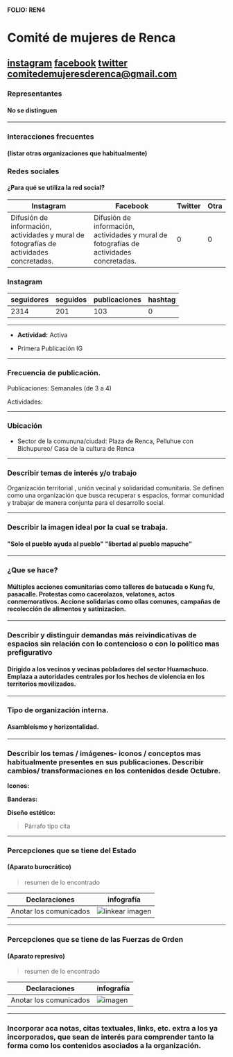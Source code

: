 #### FOLIO: REN4
# Comité de mujeres de Renca

[instagram]()
[facebook]()
[twitter]()
<comitedemujeresderenca@gmail.com>
---

### Representantes
#### No se distinguen

---
### Interacciones frecuentes
#### (listar otras organizaciones que habitualmente)

### Redes sociales
#### ¿Para qué se utiliza la red social?
| Instagram | Facebook | Twitter | Otra 
|---|---|---|---|
|Difusión de información, actividades y mural de fotografías de actividades concretadas.|Difusión de información, actividades y mural de fotografías de actividades concretadas.|0| 0|

### **Instagram**
| seguidores | seguidos | publicaciones | hashtag 
|---|---|---|---|
|2314	|201	|103| 0

---

* **Actividad:**   Activa

* Primera Publicación IG

---
### Frecuencia de publicación.

Publicaciones: Semanales (de 3 a 4)

Actividades:

---
### Ubicación
* Sector de la comununa/ciudad: Plaza de Renca, Pelluhue con Bichupureo/ Casa de la cultura de Renca

---
### Describir temas de interés y/o trabajo
Organización territorial , unión vecinal y solidaridad comunitaria. Se definen como una organización que busca recuperar s espacios, formar comunidad y trabajar de manera conjunta para el desarrollo social.

---
### Describir la imagen ideal por la cual se trabaja.
#### "Solo el pueblo ayuda al pueblo" "libertad al pueblo mapuche"

---
### ¿Que se hace?
#### Múltiples acciones comunitarias como talleres de batucada o Kung fu, pasacalle. Protestas como cacerolazos, velatones, actos conmemorativos. Accione solidarias como ollas comunes, campañas de recolección de alimentos y satinizacion.

---
### Describir y distinguir demandas más reivindicativas de espacios sin relación con lo contencioso o con lo político mas prefigurativo
#### Dirigido a los vecinos y vecinas pobladores del sector Huamachuco. Emplaza a autoridades centrales por los hechos de violencia en los territorios movilizados.

---
### Tipo de organización interna.
#### Asambleísmo y horizontalidad.

---
### Describir los temas / imágenes- iconos / conceptos mas habitualmente presentes en sus publicaciones. Describir cambios/ transformaciones en los contenidos desde Octubre.

**Iconos:**

**Banderas:**

**Diseño estético:**

> Párrafo tipo cita 

---
### Percepciones que se tiene del Estado
#### (Aparato burocrático)
> resumen de lo encontrado

| Declaraciones | infografía | 
|---|---|
|Anotar los comunicados | ![linkear imagen]() |

---
### Percepciones que se tiene de las Fuerzas de Orden
#### (Aparato represivo)
> resumen de lo encontrado

| Declaraciones | infografía | 
|---|---|
|Anotar los comunicados | ![imagen]() |


---
### Incorporar aca notas, citas textuales, links, etc. extra a los ya incorporados, que sean de interés para comprender tanto la forma como los contenidos asociados a la organización.
